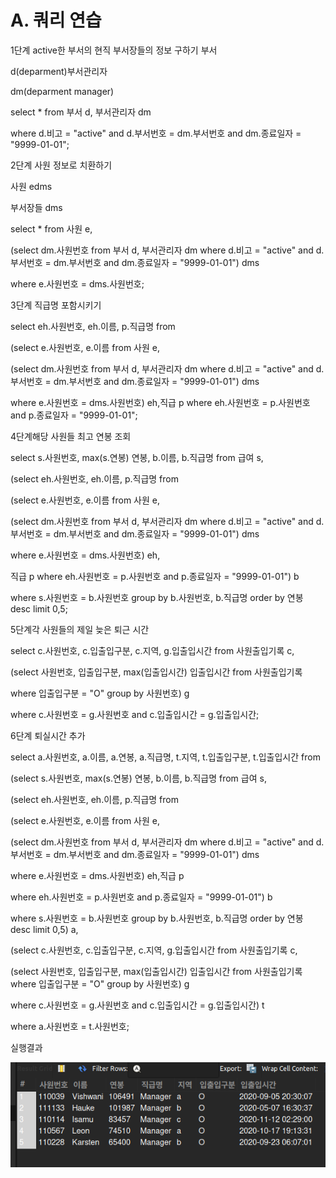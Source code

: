 # A. 쿼리 연습

1단계 active한 부서의 현직 부서장들의 정보 구하기 부서

 d(deparment)부서관리자 

dm(deparment manager)

select * from 부서 d, 부서관리자 dm 

where d.비고 = "active" and d.부서번호 = dm.부서번호 and dm.종료일자 = "9999-01-01";



2단계 사원 정보로 치환하기

사원 edms 

부서장들 dms

select * from 사원 e, 

(select dm.사원번호 from 부서 d, 부서관리자 dm where d.비고 = "active" and d.부서번호 = dm.부서번호 and dm.종료일자 = "9999-01-01") dms 

where e.사원번호 = dms.사원번호;



3단계 직급명 포함시키기

select eh.사원번호, eh.이름, p.직급명 from 

(select e.사원번호, e.이름 from 사원 e, 

(select dm.사원번호 from 부서 d, 부서관리자 dm where d.비고 = "active" and d.부서번호 = dm.부서번호 and dm.종료일자 = "9999-01-01") dms 

where e.사원번호 = dms.사원번호) eh,직급 p where eh.사원번호 = p.사원번호 and p.종료일자 = "9999-01-01";



4단계해당 사원들 최고 연봉 조회

select s.사원번호, max(s.연봉) 연봉, b.이름, b.직급명 from 급여 s, 

(select eh.사원번호, eh.이름, p.직급명 from 

(select e.사원번호, e.이름 from 사원 e, 

(select dm.사원번호 from 부서 d, 부서관리자 dm where d.비고 = "active" and d.부서번호 = dm.부서번호 and dm.종료일자 = "9999-01-01") dms 

where e.사원번호 = dms.사원번호) eh,

직급 p where eh.사원번호 = p.사원번호 and p.종료일자 = "9999-01-01") b 

where s.사원번호 = b.사원번호 group by b.사원번호, b.직급명 order by 연봉 desc limit 0,5;



5단계각 사원들의 제일 늦은 퇴근 시간

select c.사원번호, c.입출입구분, c.지역, g.입출입시간 from 사원출입기록 c,

(select 사원번호, 입출입구분, max(입출입시간) 입출입시간 from 사원출입기록 

where 입출입구분 = "O" group by 사원번호) g

where c.사원번호 = g.사원번호 and c.입출입시간 = g.입출입시간;



6단계 퇴실시간 추가

select a.사원번호, a.이름, a.연봉, a.직급명, t.지역, t.입출입구분, t.입출입시간 from 

(select s.사원번호, max(s.연봉) 연봉, b.이름, b.직급명 from 급여 s,

 (select eh.사원번호, eh.이름, p.직급명 from 

(select e.사원번호, e.이름 from 사원 e, 

(select dm.사원번호 from 부서 d, 부서관리자 dm where d.비고 = "active" and d.부서번호 = dm.부서번호 and dm.종료일자 = "9999-01-01") dms 

where e.사원번호 = dms.사원번호) eh,직급 p

 where eh.사원번호 = p.사원번호 and p.종료일자 = "9999-01-01") b 

where s.사원번호 = b.사원번호 group by b.사원번호, b.직급명 order by 연봉 desc limit 0,5) a, 

(select c.사원번호, c.입출입구분, c.지역, g.입출입시간 from 사원출입기록 c, 

(select 사원번호, 입출입구분, max(입출입시간) 입출입시간 from 사원출입기록 where 입출입구분 = "O" group by 사원번호) g 

where c.사원번호 = g.사원번호 and c.입출입시간 = g.입출입시간) t 

where a.사원번호 = t.사원번호;



실행결과

![result](./QueryPractice.png)

